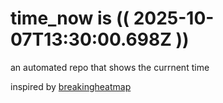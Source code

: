 # time_now is (( 2025-10-07T13:30:00.698Z ))

an automated repo that shows the currnent time

inspired by [breakingheatmap](https://github.com/breakingheatmap/breakingheatmap)